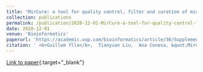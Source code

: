 ```yaml
---
title: "MirCure: a tool for quality control, filter and curation of microRNAs of animals and plants"
collection: publications
permalink: /publication/2020-12-01-MirCure-a-tool-for-quality-control-filter-and-curation-of-microRNAs-of-animals-and-plants
date: 2020-12-01
venue: 'Bioinformatics'
paperurl: 'https://academic.oup.com/bioinformatics/article/36/Supplement_2/i618/6055935'
citation: ' <b>Guillem Ylla</b>,  Tianyuan Liu,  Ana Conesa, &quot;MirCure: a tool for quality control, filter and curation of microRNAs of animals and plants.&quot; Bioinformatics, 2020.'
---
```

[Link to paper](https://academic.oup.com/bioinformatics/article/36/Supplement_2/i618/6055935){:target="_blank"}
